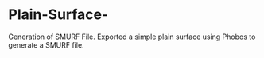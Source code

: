 # Plain-Surface-
Generation of SMURF File.
Exported a simple plain surface using Phobos to generate a SMURF file.
